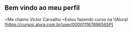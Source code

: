 ## Bem vindo ao meu perfil 

~Me chamo Victor Carvalho 
~Estou fazendo curso na !(Alura)[https://cursos.alura.com.br/user/00001116789656SP]
